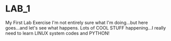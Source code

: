 # LAB_1
My First Lab Exercise
I'm not entirely sure what I'm doing...but here goes...and let's see what happens.
Lots of COOL STUFF happening...I really need to learn LINUX system codes and PYTHON!

